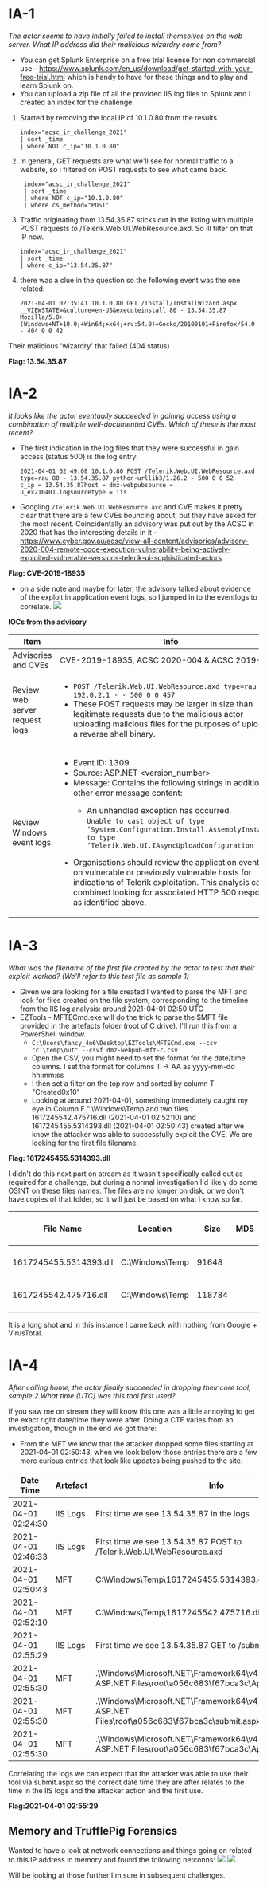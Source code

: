 # IA-1
*The actor seems to have initially failed to install themselves on the web server. What IP address did their malicious wizardry come from?*
* You can get Splunk Enterprise on a free trial license for non commercial use - https://www.splunk.com/en_us/download/get-started-with-your-free-trial.html which is handy to have for these things and to play and learn Splunk on.
* You can upload a zip file of all the provided IIS log files to Splunk and I created an index for the challenge.
1. Started by removing the local IP of 10.1.0.80 from the results
   ```
   index="acsc_ir_challenge_2021"
   | sort _time
   | where NOT c_ip="10.1.0.80"
   ```
2. In general, GET requests are what we'll see for normal traffic to a website, so i filtered on POST requests to see what came back.
   ```
	index="acsc_ir_challenge_2021"
	| sort _time
	| where NOT c_ip="10.1.0.80"
	| where cs_method="POST"
   ```
3. Traffic originating from 13.54.35.87 sticks out in the listing with multiple POST requests to /Telerik.Web.UI.WebResource.axd. So ill filter on that IP now.
   ```
   index="acsc_ir_challenge_2021"
   | sort _time
   | where c_ip="13.54.35.87"
   ```
4. there was a clue in the question so the following event was the one related:

	```
	2021-04-01 02:35:41 10.1.0.80 GET /Install/InstallWizard.aspx __VIEWSTATE=&culture=en-US&executeinstall 80 - 13.54.35.87 Mozilla/5.0+(Windows+NT+10.0;+Win64;+x64;+rv:54.0)+Gecko/20100101+Firefox/54.0 - 404 0 0 42
	```

Their malicious 'wizardry' that failed (404 status)

**Flag: 13.54.35.87**

# IA-2
*It looks like the actor eventually succeeded in gaining access using a combination of multiple well-documented CVEs. Which of these is the most recent?*

* The first indication in the log files that they were successful in gain access (status 500) is the log entry:
	```
	2021-04-01 02:49:08 10.1.0.80 POST /Telerik.Web.UI.WebResource.axd type=rau 80 - 13.54.35.87 python-urllib3/1.26.2 - 500 0 0 52
	c_ip = 13.54.35.87host = dmz-webpubsource = u_ex210401.logsourcetype = iis
	```
* Googling `/Telerik.Web.UI.WebResource.axd` and CVE makes it pretty clear that there are a few CVEs bouncing about, but they have asked for the most recent. Coincidentally an advisory was put out by the ACSC in 2020 that has the interesting details in it - https://www.cyber.gov.au/acsc/view-all-content/advisories/advisory-2020-004-remote-code-execution-vulnerability-being-actively-exploited-vulnerable-versions-telerik-ui-sophisticated-actors

**Flag: CVE-2019-18935**

* on a side note and maybe for later, the advisory talked about evidence of the exploit in application event logs, so I jumped in to the eventlogs to correlate.
  ![](2022-01-21-15-45-20.png)

**IOCs from the advisory**

|Item|Info|
|----|----|
|Advisories and CVEs | CVE-2019-18935, ACSC 2020-004 & ACSC 2019-126|
|Review web server request logs|<ul><li> `POST /Telerik.Web.UI.WebResource.axd type=rau 443 – 192.0.2.1 - - 500 0 0 457`</li><li> These POST requests may be larger in size than legitimate requests due to the malicious actor uploading malicious files for the purposes of uploading a reverse shell binary.</li></ul>|
|Review Windows event logs| <ul><li>Event ID: 1309<li>Source: ASP.NET <version_number><li>Message: Contains the following strings in addition to other error message content:</li><ul><li>An unhandled exception has occurred.<br>`Unable to cast object of type ‘System.Configuration.Install.AssemblyInstaller’ to type ‘Telerik.Web.UI.IAsyncUploadConfiguration`</li></ul></ul><ul><li>Organisations should review the application event logs on vulnerable or previously vulnerable hosts for indications of Telerik exploitation. This analysis can be combined looking for associated HTTP 500 responses as identified above.</li></ul>

# IA-3
*What was the filename of the first file created by the actor to test that their exploit worked? (We'll refer to this test file as sample 1)*
* Given we are looking for a file created I wanted to parse the MFT and look for files created on the file system, corresponding to the timeline from the IIS log analysis: around 2021-04-01 02:50 UTC
* EZTools - MFTECmd.exe will do the trick to parse the $MFT file provided in the artefacts folder (root of C drive). I'll run this from a PowerShell window.
  * `C:\Users\fancy_4n6\Desktop\EZTools\MFTECmd.exe --csv "c:\temp\out" --csvf dmz-webpub-mft-c.csv`
  * Open the CSV, you might need to set the format for the date/time columns. I set the format for columns T -> AA as yyyy-mm-dd hh:mm:ss
  * I then set a filter on the top row and sorted by column T "Created0x10"
  * Looking at around 2021-04-01, something immediately caught my eye in Column F ".\Windows\Temp and two files 1617245542.475716.dll (2021-04-01 02:52:10) and 1617245455.5314393.dll (2021-04-01 02:50:43) created after we know the attacker was able to successfully exploit the CVE. We are looking for the first file filename.

**Flag: 1617245455.5314393.dll**

I didn't do this next part on stream as it wasn't specifically called out as required for a challenge, but during a normal investigation I'd likely do some OSINT on these files names. The files are no longer on disk, or we don't have copies of that folder, so it will just be based on what I know so far.

|File Name|Location|Size|MD5|Created Date on C|Info|
|-|-|-|-|-|-|
|1617245455.5314393.dll|C:\Windows\Temp|91648| |2021-04-01 02:50:43| |
|1617245542.475716.dll|C:\Windows\Temp|118784| |2021-04-01 02:52:10| |

It is a long shot and in this instance I came back with nothing from Google + VirusTotal.

# IA-4
*After calling home, the actor finally succeeded in dropping their core tool, sample 2.What time (UTC) was this tool first used?*

If you saw me on stream they will know this one was a little annoying to get the exact right date/time they were after. Doing a CTF varies from an investigation, though in the end we got there:
* From the MFT we know that the attacker dropped some files starting at 2021-04-01 02:50:43, when we look below those entries there are a few more curious entries that look like updates being pushed to the site.

|Date Time|Artefact|Info|
|-|-|-|
|2021-04-01 02:24:30|IIS Logs|First time we see 13.54.35.87 in the logs|
|2021-04-01 02:46:33|IIS Logs|First time we see 13.54.35.87 POST to /Telerik.Web.UI.WebResource.axd|
|2021-04-01 02:50:43|MFT|C:\Windows\Temp\1617245455.5314393.dll|
|2021-04-01 02:52:10|MFT|C:\Windows\Temp\1617245542.475716.dll|
|2021-04-01 02:55:29|IIS Logs|First time we see 13.54.35.87 GET to /submit.aspx|
|2021-04-01 02:55:30|MFT|.\Windows\Microsoft.NET\Framework64\v4.0.30319\Temporary ASP.NET Files\root\a056c683\f67bca3c\App_Web_aa0aecbt.dll|
|2021-04-01 02:55:30|MFT|.\Windows\Microsoft.NET\Framework64\v4.0.30319\Temporary ASP.NET Files\root\a056c683\f67bca3c\submit.aspx.cdcab7d2.compiled|
|2021-04-01 02:55:30|MFT|.\Windows\Microsoft.NET\Framework64\v4.0.30319\Temporary ASP.NET Files\root\a056c683\f67bca3c\App_Web_aa0aecbt.dll|

Correlating the logs we can expect that the attacker was able to use their tool via submit.aspx so the correct date time they are after relates to the time in the IIS logs and the attacker action and the first use.

**Flag:2021-04-01 02:55:29**

## Memory and TrufflePig Forensics
Wanted to have a look at network connections and things going on related to this IP address in memory and found the following netconns:
![](Assets\2022-01-21-16-11-07.png)
![](Assets\2022-01-29-04-15-17.png)

Will be looking at those further I'm sure in subsequent challenges.











